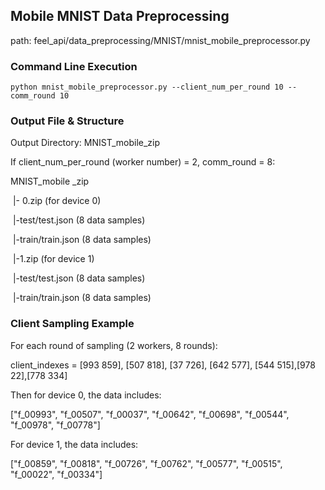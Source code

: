 ## Mobile MNIST Data Preprocessing



path: feel_api/data_preprocessing/MNIST/mnist_mobile_preprocessor.py



### Command Line Execution

`python mnist_mobile_preprocessor.py --client_num_per_round 10 --comm_round 10`



### Output File & Structure

Output Directory: MNIST_mobile_zip

If client_num_per_round (worker number) = 2, comm_round = 8:

MNIST_mobile _zip

​							|- 0.zip (for device 0)

​									|-test/test.json  (8 data samples)

​									|-train/train.json (8 data samples)

​							|-1.zip (for device 1)

​									|-test/test.json  (8 data samples)

​									|-train/train.json (8 data samples)

### Client Sampling Example

For each round of sampling (2 workers, 8 rounds):

client_indexes = [993 859], [507 818], [37 726], [642 577], [544 515],[978 22],[778 334]

Then for device 0, the data includes:

["f_00993", "f_00507", "f_00037", "f_00642", "f_00698", "f_00544", "f_00978", "f_00778"]

For device 1, the data includes:

["f_00859", "f_00818", "f_00726", "f_00762", "f_00577", "f_00515", "f_00022", "f_00334"]